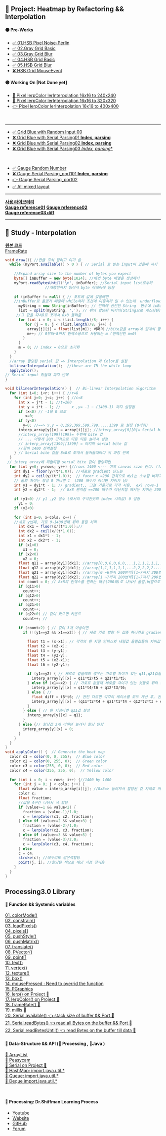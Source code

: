 ## 🎯 Project: Heatmap by Refactoring && Interpolation   
#### 🟠 Pre-Works  
* [:white_check_mark: 01.HSB Pixel Noise-Perlin](https://github.com/minchjung/processing3.0/commit/5eb564780b49d74e4ba613e2fb4b23739890c62a)  
* [:white_check_mark: 02.Gray Grid Basic](https://github.com/minchjung/processing3.0/commit/f6dd84972d2e8de67d7b1a5367915c430f357d53)  
* [:white_check_mark: 03.Gray Grid Blur](https://github.com/minchjung/processing3.0/commit/a1ec1397cc06c6f0cd924a4250b7550ac959cce8)  
* [:white_check_mark: 04.HSB Grid Basic](https://github.com/minchjung/processing3.0/commit/88a08d6d1a308f5b0ecf8a9aaf70f3be180f5891)   
* [:white_check_mark: 05.HSB Grid Blur](https://github.com/minchjung/processing3.0/commit/9ac638407579eb7f734a2da2a06462141cb32af4)  
* [:x: HSB Grid MouseEvent](https://github.com/minchjung/processing3.0/commit/a258af83b770b330eec3ff04bf2abfa14688b81b)  
#### 🟣 Working On  [Not Done yet] 
* [:balloon: Pixel lerpColor lerInterpolation 16x16 to 240x240](https://github.com/minchjung/processing3.0/commit/01221a6c4aad188f886cc5b4699cd3ed9a4c4985)  
* [:balloon: Pixel lerpColor lerInterpolation 16x16 to 320x320](https://github.com/minchjung/processing3.0/commit/10891942edd978d1e93fdf007e40d6474c53ba1a)    
* [:point_right: Pixel lerpColor lerInterpolation 16x16 to 400x400](https://github.com/minchjung/processing3.0/commit/c26e4a2f49e489497fdf838975d4bacb418cc3cc)   
<br/>  

----
* [:white_check_mark: Grid Blue with Random Input 00](https://github.com/minchjung/processing3.0/commit/4062ccdd8389fe838efb2d272532538fa0192eaa)  
* [:x: Grid Blue with Serial Parsing01 **Index, parsing**](https://github.com/minchjung/processing3.0/commit/cdbf3628de6a8c12950a15dee3f85843e55f9955)  
* [:x: Grid Blue with Serial Parsing02 **Index, parsing**](https://github.com/minchjung/processing3.0/commit/79d615e1bf78aa0f8a8141ca9ec017aff3ac6e23)    
* [:x: Grid Blue with Serial Parsing03 **Index*, parsing**](https://github.com/minchjung/processing3.0/commit/bda92501fc080e658dc1f2e9951688c21d3374e3)  
<br/> 

* [:white_check_mark: Gauge Random Number](https://github.com/minchjung/processing3.0/commit/ebace53341075796a0de1eeaedff14f743d48062)  
* [:x: Gauge Serial Parsing_port101  **Index, parsing**](https://github.com/minchjung/processing3.0/commit/473a128a60ee23fb21d83480c4e9e58611c1a5ff)  
* [:point_right: Gauge Serial Parsing_port02](https://github.com/minchjung/processing3.0/upload)  
* [:white_check_mark: All mixed layout](https://github.com/minchjung/processing3.0/commit/6a535f6693d6be9fb1b67593bec32c6421030e0e)  


----  

[**사용 라이브러리**](#processing30-library)      
[**Gauge reference01**](https://github.com/L3Dnam/Professional-Gauges-with-Processing) 
[**Gauge reference02**](https://thenewstack.io/off-the-shelf-hacker-use-processings-meter-library-to-build-gauges/)  
[**Gauge reference03 diff**](https://github.com/BillKujawa/meter)    
 

  
----
## 📕 Study - Interpolation 

[**원본 코드**](https://forum.processing.org/two/discussion/26588/how-to-simplify-this-code-heat-map)  
[FrameRate](https://processing.org/reference/frameRate_.html)
```java
void draw(){ //한글 주석 달려고 여기 씀 
  while (myPort.available() > 0 ) { // Serial 로 받는 input이 있을때 까지 
 
    //Expand array size to the number of bytes you expect
    byte[] inBuffer = new byte[1024]; //매번 byte 배열을 생성해서 
    myPort.readBytesUntil('\n', inBuffer); //Serial input list로부터 
                  //개행전까지 읽어서 byte 어레이에 담음
 
    if (inBuffer != null) { // 포트에 값에 있을때만  
    //inBuffer로 옮겼기 때문에 while처리 조건에 이중처리 일 수 있는데  underflow를 꼼꼼하게 체크하기 위함인듯)
      myString = new String(inBuffer); // 전역에 선언된 String  변수에 inBuffer배열값을 String으로 할당
      list = split(myString, ','); // 위의 할당된 버퍼의(String으로 캐스팅된)bite값을 콤마(,) 단위로 쪼개서 리스트
     //그 값을 다시8로 쪼개서 8x8 돌려줌 
      for (int i = 0; i < (list.length)/8; i++) { 
         for (j = 0; j < (list.length)/8; j++) {
          array[j][i] = float(list[m]); 버퍼의 //bite값을 array에 한개씩 할당
          m++; // 0부터~8까지 인덱스용으로 사용되는 m (전역선언 m=0)
        }
      }
      m = 0; // index = 0으로 초기화 
    }
  } 
  //array 할당된 serial 값 => Interpolation 과 Color를 설정
  bilinearInterpolation();  //these are IN the while loop
  applyColor();
// Serial input 있을때 까지 반복  
}
```
```java
void bilinearInterpolation() {  // Bi-linear Interpolation algorithm
  for (int i=0; i<r; i++) { //r=8
    for (int j=0; j<c; j++) { //c=8
      int x = j*t - 1; //t=200 
      int y = i*t - 1; //     x ,y= -1 ~ (1400-1) 까지 설정됨  
      if (x<0) // -1을 0 으로 
         x=0;
      if (y<0)
        y=0; //==> x,y = 0,199,399,599,799,....1399 로 설정 (8바퀴) 
      interp_array[y][x] = array[i][j]; //interp_array[0][0]= Serial bite 값을 순서대로 할당(float임)   
      //interp_array[199][199]= 두번째 bite 값 
      // ... 이렇게 200 간격으로 띄음 띄음 늘려서 설정
      // interp_array[1399][1399] = 마지막 serial bite 값 
      //길이 1400 전역설정
    } // Serial bite 값을 8x8로 쪼개서 들어올때마다 위 과정 반복 
  }
 // interp_array에 띄엄띄엄 serial bite 값이 할당되면 
  for (int y=0; y<rows; y++) {//rows 1400 <--- 이게 canvas size 란다. (factor t=200으로 계산됨)
    int dy1 = floor(y/(t*1.0)); //세로로 gradient 만드는 
    int dy2 = ceil(y/(t*1.0));  // facor t =200 간격으로 dy1는 소수점 버리고 dy2는 올림으로 설정 
    // 둘의 차이는 항상 0 아니면 1  (200 배수가 아니면 차이가 남)
    int y1 = dy1*t - 1; // gradient,, 그걸 기울기로 각각 사용,  ex) rows-1 일때 y1=1199, y2=1399 
    int y2 = dy2*t - 1;  // 8x8 원지점 ==200 배수가 아닌지점 에서는 차이는 200씩 
   
    if (y1<0) // y1 ,y2 음수 (모서리 구석진곳의 index 시작값) 0 설정
      y1 = 0;
    if (y2<0)
      
    for (int x=0; x<cols; x++) { 
    //세로 y번째, 가로 0~1400번째 위와 동일 처리
      int dx1 = floor(x/(t*1.0));// 
      int dx2 = ceil(x/(t*1.0));
      int x1 = dx1*t - 1;
      int x2 = dx2*t - 1;
      if (x1<0)
        x1 = 0;
      if (x2<0)
        x2 = 0;
      float q11 = array[dy1][dx1]; //array[0,0,0,0,0,0,...1,1,1,1,1,1,....2,2,2,2,2.....3,3,3,3,3,....6,6,6,6,6 200번씩][0~6까지 200번씩] 
      float q12 = array[dy2][dx1]; //array[1,1,1,1,1,1,...2,2,2,2,2.....3,3,3,3,3,....6,6,6,6,6......7,7,7,7..200번씩][0~6까지 200번씩]
      float q21 = array[dy1][dx2]; //array[0 ~6까지 200번씩][1~7까지 200번씩]
      float q22 = array[dy2][dx2]; //array[1 ~7까지 200번씩][1~7까지 200번씩]     
      int count = 0; // 8x8의 인덱스를 원하는 배수(200배)로 나눠서 올림,버림으로 쪼개고, 4 -direction[상하좌우]로 조합한것  
      if (q11>0)
        count++;
      if (q12>0)
        count++;
      if (q21>0)
        count++;
      if (q22>0) // 값이 있으면 카운트 
        count++; // 
 
      if (count>2) { // 값이 3개 이상이면 
        if (!(y1==y2 && x1==x2)) { // 세로 가로 방향 두 값중 하나라도 gradient 적용 인덱스 다를때 ==> 원래 지점이 아닌 늘려진 index일때만 
 
          float t1 = (x-x1); // 각각의 원 지점 인덱스와 내림값 올림값들의 차이값 =new gradient 설정  
          float t2 = (x2-x); 
          float t3 = (y-y1);
          float t4 = (y2-y);
          float t5 = (x2-x1);
          float t6 = (y2-y1);
 
          if (y1==y2) { // 세로로 같을때의 경우는 가로열 차이가 있는 q11,q21값을   (올림설정값-원래값 +원래값-내림설정값)/(가로 최대 차이) 
            interp_array[y][x] = q11*t2/t5 + q21*t1/t5;
          } else if (x1==x2) { // 가로로 같을때 세로줄 차이가 있는 것들로 위와 동일 
            interp_array[y][x] = q11*t4/t6 + q12*t3/t6;
          } else { // 
            float diff = t5*t6; // 완전 다르면 각각의 케이스를 모두 계산 후, 완전 차이나는 t5,t6로 기울기 깍아줌;;;;;
            interp_array[y][x] = (q11*t2*t4 + q21*t1*t4 + q12*t2*t3 + q22*t1*t3)/diff;
          }
        } else { // 원 지점이면 q11값 설정
          interp_array[y][x] = q11;
        }
      } else {// 할당값 3개 이하면 늘려서 할당 안함 
        interp_array[y][x] = 0;
      }
    }
  }
}
void applyColor() {  // Generate the heat map 
  color c1 = color(0, 0, 255);  // Blue color
  color c2 = color(0, 255, 0);  // Green color
  color c3 = color(255, 0, 0);  // Red color
  color c4 = color(255, 255, 0);  // Yellow color
 
  for (int i = 0; i < rows; i++) {//1400 by 1400
    for (int j = 0; j < cols; j++) {
      float value = interp_array[i][j]; //8x8=> 늘려져서 할당된 값 차례로 꺼냄  
      color c;
      float fraction;
      //값을 4구간 나눠서 색 할당 
      if (value>=1 && value<2) {
        fraction = (value-1)/1.0; 
        c = lerpColor(c1, c2, fraction);
      } else if (value>=2 && value<3) {
        fraction = (value-2)/1.0;
        c = lerpColor(c2, c3, fraction);
      } else if (value>=3 && value<5) {
        fraction = (value-3)/2.0;
        c = lerpColor(c3, c4, fraction);
      } else
      c = c4;
      stroke(c); //테두리도 같은색할당
      point(j, i); //할당된 색으로 해당 지점 점찍음
    }
  }
}
```

  
## Processing3.0 Library
#### :link:  Function && Systemic variables  
[01. colorMode()](https://processing.org/reference/colorMode_.html)  
[02. constrain()](https://processing.org/reference/constrain_.html)  
[03. loadPixels()](https://processing.org/reference/loadPixels_.html)  
[04. pixels[]](https://processing.org/reference/pixels.html)  
[05. pushStyle()](https://www.processing.org/reference/pushStyle_.html)  
[06. pushMatrix()](https://processing.org/reference/pushMatrix_.html)    
[07. translate()](https://processing.org/reference/translate_.html)    
[08. PVector()](https://processing.org/reference/PVector.html)  
[09. point[]](https://processing.org/reference/point_.html)  
[10. text()](https://processing.org/reference/text_.html)    
[11. vertex()](https://processing.org/reference/vertex_.html)    
[12. texture()](https://processing.org/reference/texture_.html)    
[13. box()](https://processing.org/reference/box_.html)   
[14. mousePressed : Need to overrid the function](https://processing.org/reference/mousePressed_.html)    
[15. PGraphics](https://processing.org/reference/PGraphics.html)   
[16. lerp()  on Project 🎯](https://processing.org/reference/lerp_.html)    
[17. lerpColor() on Project 🎯](https://www.processing.org/reference/lerpColor_.html)    
[18. frameRate() 🎯](https://processing.org/reference/frameRate_.html)  
[19. millis 🎯](https://www.processing.org/reference/millis_.html)  
[20. Serial.available()  👈 stack size of buffer && Port 🎯](https://processing.org/reference/libraries/serial/Serial_available_.html)    
[21. Serial.readBytes()  👈 read all Bytes on the buffer && Port 🎯](https://processing.org/reference/libraries/serial/Serial_readBytes_.html)  
[22. Serial.readBytesUntil()  👈 read Bytes on the buffer till data 🎯](https://processing.org/reference/libraries/serial/Serial_readBytesUntil_.html)  

#### :link: Data-Structure && API (:eggplant: Processing ,  :chestnut:Java )
[:eggplant: ArrayList](https://processing.org/reference/ArrayList.html)     
[:eggplant: Peasycam](http://mrfeinberg.com/peasycam/)  
[:eggplant: Serial on Project 🎯](https://www.processing.org/reference/libraries/serial/Serial.html)  
[:chestnut: HashMap: import.java.util.*](https://processing.org/reference/HashMap.html)  
[:chestnut: Queue: import.java.util.*](https://forum.processing.org/two/discussion/23900/fifo-and-lifo)  
[:chestnut: Deque import.java.util.*](https://forum.processing.org/two/discussion/23900/fifo-and-lifo)  

<br>  

#### 🔗 Processing: Dr.Shiffman Learning Process     
* [ Youtube](https://www.youtube.com/channel/UCvjgXvBlbQiydffZU7m1_aw)  
* [ Website]( https://thecodingtrain.com/)  
* [ GitHub](https://github.com/CodingTrain)  
* [ Forum](https://processing.org/)  


